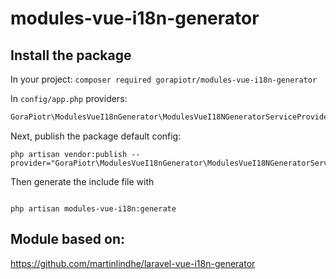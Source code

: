 # modules-vue-i18n-generator

## Install the package

In your project:
```composer required gorapiotr/modules-vue-i18n-generator```

In ```config/app.php``` providers:

```php
GoraPiotr\ModulesVueI18nGenerator\ModulesVueI18NGeneratorServiceProvider::class,
```

Next, publish the package default config:

```
php artisan vendor:publish --provider="GoraPiotr\ModulesVueI18nGenerator\ModulesVueI18NGeneratorServiceProvider"
```

Then generate the include file with
```

php artisan modules-vue-i18n:generate
```

## Module based on: 
https://github.com/martinlindhe/laravel-vue-i18n-generator

